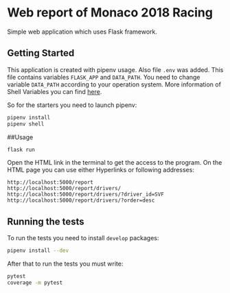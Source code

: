# Web report of Monaco 2018 Racing

Simple web application which uses Flask framework.

## Getting Started

This application is created with pipenv usage.
Also file ```.env``` was added.
This file contains variables ```FLASK_APP``` and ```DATA_PATH```. 
You need to change variable ```DATA_PATH``` according to your operation system.
More information of Shell Variables you can find 
[here](https://flask.palletsprojects.com/en/1.1.x/tutorial/factory/).

So for the starters you need to launch pipenv:
```bash
pipenv install
pipenv shell
```  

##Usage

```bash
flask run
```
Open the HTML link in the terminal to get the access to the program.
On the HTML page you can use either Hyperlinks or following addresses:

```
http://localhost:5000/report
http://localhost:5000/report/drivers/
http://localhost:5000/report/drivers/?driver_id=SVF
http://localhost:5000/report/drivers/?order=desc     
```  

## Running the tests

To run the tests you need to install ```develop``` packages:
```bash
pipenv install --dev
```
After that to run the tests you must write:
```bash 
pytest
coverage -m pytest
```
 